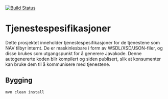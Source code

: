 [![Build Status](https://travis-ci.com/navikt/tjenestespesifikasjoner.svg?token=f9LTHkxUqzyjiE6pDoDQ&branch=master)](https://travis-ci.com/navikt/tjenestespesifikasjoner)

# Tjenestespesifikasjoner

Dette prosjektet inneholder tjenestespesifikasjoner for de tjenestene som NAV tilbyr internt.
De er maskinlesbare i form av WSDL/XSD/JSON-filer, og disse brukes som utgangspunkt for å
generere Javakode. Denne autogenererte koden blir kompilert og siden publisert, slik at konsumenter
kan bruke dem til å kommunisere med tjenestene.

## Bygging

`mvn clean install`
